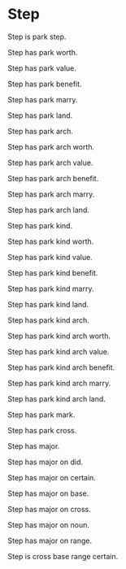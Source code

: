 # Step

Step is park step.

Step has park worth.

Step has park value.

Step has park benefit.

Step has park marry.

Step has park land.

Step has park arch.

Step has park arch worth.

Step has park arch value.

Step has park arch benefit.

Step has park arch marry.

Step has park arch land.

Step has park kind.

Step has park kind worth.

Step has park kind value.

Step has park kind benefit.

Step has park kind marry.

Step has park kind land.

Step has park kind arch.

Step has park kind arch worth.

Step has park kind arch value.

Step has park kind arch benefit.

Step has park kind arch marry.

Step has park kind arch land.

Step has park mark.

Step has park cross.

Step has major.

Step has major on did.

Step has major on certain.

Step has major on base.

Step has major on cross.

Step has major on noun.

Step has major on range.

Step is cross base range certain.